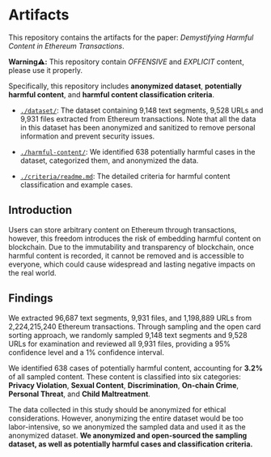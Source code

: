# Artifacts
This repository contains the artifacts for the paper: *Demystifying Harmful Content in Ethereum Transactions*.

**Warning⚠️:** This repository contain *OFFENSIVE* and *EXPLICIT* content, please use it properly.

Specifically, this repository includes **anonymized dataset**, **potentially harmful content**, and **harmful content classification criteria**.

- [`./dataset/`](https://github.com/EthereumContent/Artifact/dataset): The dataset containing 9,148 text segments, 9,528 URLs and 9,931 files extracted from Ethereum transactions. Note that all the data in this dataset has been anonymized and sanitized to remove personal information and prevent security issues. 

- [`./harmful-content/`](https://github.com/EthereumContent/Artifact/harmful-content): We identified 638 potentially harmful cases in the dataset, categorized them, and anonymized the data.

- [`./criteria/readme.md`](https://github.com/EthereumContent/Artifact/criteria.csv): The detailed criteria for harmful content classification and example cases.


## Introduction
Users can store arbitrary content on Ethereum through transactions, however, this freedom introduces the risk of embedding harmful content on blockchain. Due to the immutability and transparency of blockchain, once harmful content is recorded, it cannot be removed and is accessible to everyone, which could cause widespread and lasting negative impacts on the real world. 
 
## Findings
We extracted 96,687 text segments, 9,931 files, and 1,198,889 URLs from 2,224,215,240 Ethereum transactions. Through sampling and the open card sorting approach, we randomly sampled 9,148 text segments and 9,528 URLs for examination and reviewed all 9,931 files, providing a 95% confidence level and a 1% confidence interval.

We identified 638 cases of potentially harmful content, accounting for **3.2%** of all sampled content. These content is classified into six categories: **Privacy Violation**, **Sexual Content**, **Discrimination**, **On-chain Crime**, **Personal Threat**, and **Child Maltreatment**.

The data collected in this study should be anonymized for ethical considerations. However, anonymizing the entire dataset would be too labor-intensive, so we anonymized the sampled data and used it as the anonymized dataset.
**We anonymized and open-sourced the sampling dataset, as well as potentially harmful cases and classification criteria.**

